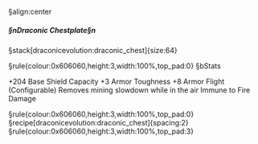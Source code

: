 §align:center
##### §nDraconic Chestplate§n

§stack[draconicevolution:draconic_chest]{size:64}

§rule{colour:0x606060,height:3,width:100%,top_pad:0}
§bStats

+204 Base Shield Capacity
+3 Armor Toughness
+8 Armor
Flight (Configurable)
Removes mining slowdown while in the air
Immune to Fire Damage

§rule{colour:0x606060,height:3,width:100%,top_pad:0}
§recipe[draconicevolution:draconic_chest]{spacing:2}
§rule{colour:0x606060,height:3,width:100%,top_pad:3}